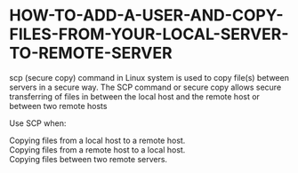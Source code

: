 # HOW-TO-ADD-A-USER-AND-COPY-FILES-FROM-YOUR-LOCAL-SERVER-TO-REMOTE-SERVER
scp (secure copy) command in Linux system is used to copy file(s) between servers in a secure way. The SCP command or secure copy allows secure transferring of files in between the local host and the remote host or between two remote hosts <br>

Use SCP when:<br>

Copying files from a local host to a remote host.<br>
Copying files from a remote host to a local host.<br>
Copying files between two remote servers.<br>
